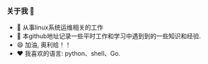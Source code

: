 ### 关于我 👋

<!--
**Sseve/Sseve** is a ✨ _special_ ✨ repository because its `README.md` (this file) appears on your GitHub profile.

Here are some ideas to get you started:

- 🔭 I’m currently working on ...
- 🌱 I’m currently learning ...
- 👯 I’m looking to collaborate on ...
- 🤔 I’m looking for help with ...
- 💬 Ask me about ...
- 📫 How to reach me: ...
- 😄 Pronouns: ...
- ⚡ Fun fact: ...
-->

- 🔭 从事linux系统运维相关的工作
- 🤔 本github地址记录一些平时工作和学习中遇到到的一些知识和经验.
- 😄 加油, 奥利给！！
- ❤ 我喜欢的语言: python、shell、Go.
